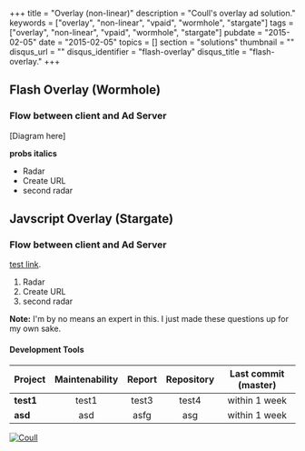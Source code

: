 +++
title = "Overlay (non-linear)"
description = "Coull's overlay ad solution."
keywords = ["overlay", "non-linear", "vpaid", "wormhole", "stargate"]
tags = ["overlay", "non-linear", "vpaid", "wormhole", "stargate"]
pubdate = "2015-02-05"
date = "2015-02-05"
topics = []
section = "solutions"
thumbnail = ""
disqus_url = ""
disqus_identifier = "flash-overlay"
disqus_title = "flash-overlay."
+++


Flash Overlay (Wormhole)
------------------

### Flow between client and Ad Server ###

[Diagram here]

**probs italics**

* Radar
* Create URL 
* second radar

Javscript Overlay (Stargate)
------------------

### Flow between client and Ad Server ###

[test link](http://www.coullwebsdk.com).


1. Radar
2. Create URL 
3. second radar


**Note:** I'm by no means an expert in this. I just made these questions up for my own sake.



#### Development Tools ####

| Project                                        |  Maintenability                              | Report                            | Repository                    | Last commit (master)                              |
| ---------------------------------------------- |:--------------------------------------------:|:---------------------------------:|:-----------------------------:|:-------------------------------------------------:|
| **test1**         | test1      | test3    | test4     | within 1 week                                     |
| **asd**                 | asd         | asfg         | asg        | within 1 week                                     |

[![Coull](/media/coull_logo_red.png)](/media/coull_logo_red.png)

